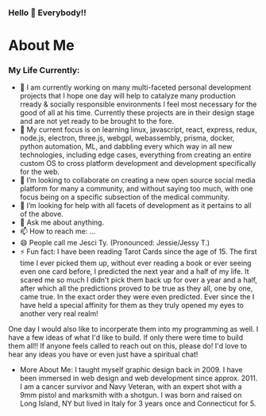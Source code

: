 ### Hello 👋 Everybody!!

# About Me

### My Life Currently:
- 🔭 I am currently working on many multi-faceted personal development projects that I hope one day will help to catalyze many production rready & socially responsible environments I feel most necessary for the good of all at his time. Currently these projects are in their design stage and are not yet ready to be brought to the fore.
- 🌱 My current focus is on learning linux, javascript, react, express, redux, node.js, electron, three.js, webgpl, webassembly, prisma, docker, python automation, ML, and dabbling every which way in all new technologies, including edge cases, everything from creating an entire custom OS to cross platform development and development specifically for the web.
- 👯 I’m looking to collaborate on creating a new open source social media platform for many a community, and without saying too much, with one focus being on a specific subsection of the medical community.
- 🤔 I’m looking for help with all facets of development as it pertains to all of the above.
- 💬 Ask me about anything.
- 📫 How to reach me: ...
- 😄 People call me Jesci Ty. (Pronounced: Jessie/Jessy T.)
- ⚡ Fun fact: I have been reading Tarot Cards since the age of 15. The first time I ever picked them up, without ever reading a book or ever seeing even one card before, I predicted the next year and a half of my life. It scared me so much I didn't pick them back up for over a year and a half, after which all the predictions proved to be true as they all, one by one, came true. In the exact order they were even predicted. Ever since the I have held a special affinity for them as they truly opened my eyes to another very real realm! 

One day I would also like to incorperate them into my programming as well. I have a few ideas of what I'd like to build. If only there were time to build them all!! If anyone feels called to reach out on this, please do! I'd love to hear any ideas you have or even just have a spiritual chat!

- More About Me: I taught myself graphic design back in 2009. I have been immersed in web design and web development since approx. 2011. I am a cancer survivor and Navy Veteran, with an expert shot with a 9mm pistol and marksmith with a shotgun. I was born and raised on Long Island, NY but lived in Italy for 3 years once and Connecticut for 5.

